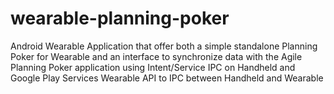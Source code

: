 wearable-planning-poker
=======================

Android Wearable Application that offer both a simple standalone Planning Poker for Wearable and an interface to synchronize data with the Agile Planning Poker application using Intent/Service IPC on Handheld and Google Play Services Wearable API to IPC between Handheld and Wearable
